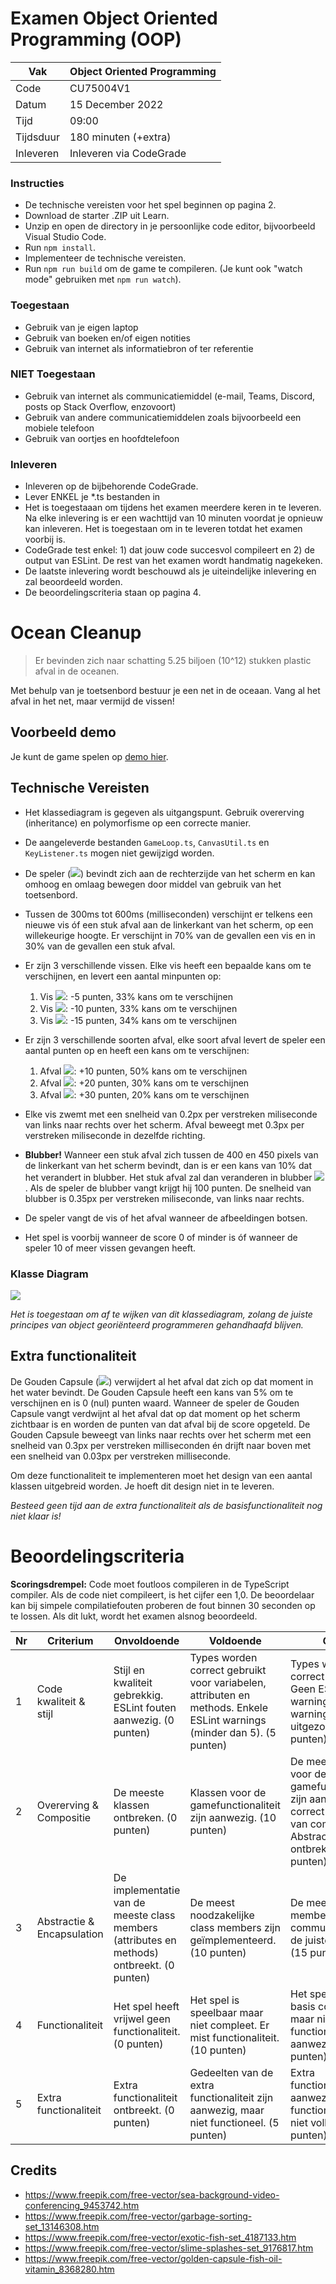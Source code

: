 # Examen Object Oriented Programming (OOP)

| Vak | Object Oriented Programming |
|---|---|
| Code | CU75004V1 |
| Datum | 15 December 2022 |
| Tijd | 09:00 |
| Tijdsduur | 180 minuten (+extra) |
| Inleveren | Inleveren via CodeGrade |

### Instructies
 - De technische vereisten voor het spel beginnen op pagina 2.
 - Download de starter .ZIP uit Learn.
 - Unzip en open de directory in je persoonlijke code editor, bijvoorbeeld Visual Studio Code.
 - Run `npm install`.
 - Implementeer de technische vereisten.
 - Run `npm run build` om de game te compileren. (Je kunt ook "watch mode" gebruiken met `npm run watch`).

### Toegestaan
 - Gebruik van je eigen laptop 
 - Gebruik van boeken en/of eigen notities
 - Gebruik van internet als informatiebron of ter referentie

### NIET Toegestaan
 - Gebruik van internet als communicatiemiddel (e-mail, Teams, Discord, posts op Stack Overflow, enzovoort)
 - Gebruik van andere communicatiemiddelen zoals bijvoorbeeld een mobiele telefoon
 - Gebruik van oortjes en hoofdtelefoon

### Inleveren
 - Inleveren op de bijbehorende CodeGrade.
 - Lever ENKEL je *.ts bestanden in
 - Het is toegestaaan om tijdens het examen meerdere keren in te leveren. Na elke inlevering is er een wachttijd van 10 minuten voordat je opnieuw kan inleveren. Het is toegestaan om in te leveren totdat het examen voorbij is.
 - CodeGrade test enkel: 1) dat jouw code succesvol compileert en 2) de output van ESLint. De rest van het examen wordt handmatig nagekeken.
 - De laatste inlevering wordt beschouwd als je uiteindelijke inlevering en zal beoordeeld worden.
 - De beoordelingscriteria staan op pagina 4.

<div class="page"/>

# Ocean Cleanup
> Er bevinden zich naar schatting 5.25 biljoen (10^12) stukken plastic afval in de oceanen.

Met behulp van je toetsenbord bestuur je een net in de oceaan. Vang al het afval in het net, maar vermijd de vissen!

## Voorbeeld demo

Je kunt de game spelen op [demo hier](https://hz-hbo-ict.github.io/ts-oceancleanup/).

## Technische Vereisten

 - Het klassediagram is gegeven als uitgangspunt. Gebruik overerving (inheritance) en polymorfisme op een correcte manier.

 - De aangeleverde bestanden `GameLoop.ts`, `CanvasUtil.ts` en `KeyListener.ts` mogen niet gewijzigd worden.

 - De speler (![](./assets/player.png)) bevindt zich aan de rechterzijde van het scherm en kan omhoog en omlaag bewegen door middel van gebruik van het toetsenbord.

 - Tussen de 300ms tot 600ms (milliseconden) verschijnt er telkens een nieuwe vis óf een stuk afval aan de linkerkant van het scherm, op een willekeurige hoogte. Er verschijnt in 70% van de gevallen een vis en in 30% van de gevallen een stuk afval.

- Er zijn 3 verschillende vissen. Elke vis heeft een bepaalde kans om te verschijnen, en levert een aantal minpunten op:
    1. Vis ![](./assets/fish1.png): -5 punten, 33% kans om te verschijnen
    2. Vis ![](./assets/fish2.png): -10 punten, 33% kans om te verschijnen
    3. Vis ![](./assets/fish3.png): -15 punten, 34% kans om te verschijnen

 - Er zijn 3 verschillende soorten afval, elke soort afval levert de speler een aantal punten op en heeft een kans om te verschijnen:
    1. Afval ![](./assets/waste1.png): +10 punten, 50% kans om te verschijnen
    2. Afval ![](./assets/waste2.png): +20 punten, 30% kans om te verschijnen
    3. Afval ![](./assets/waste3.png): +30 punten, 20% kans om te verschijnen

 - Elke vis zwemt met een snelheid van 0.2px per verstreken miliseconde van links naar rechts over het scherm. Afval beweegt met 0.3px per verstreken miliseconde in dezelfde richting.

 - **Blubber!** Wanneer een stuk afval zich tussen de 400 en 450 pixels van de linkerkant van het scherm bevindt, dan is er een kans van 10% dat het verandert in blubber. Het stuk afval zal dan veranderen in blubber ![](./assets/toxic.png). Als de speler de blubber vangt krijgt hij 100 punten. De snelheid van blubber is 0.35px per verstreken miliseconde, van links naar rechts.

 - De speler vangt de vis of het afval wanneer de afbeeldingen botsen.

 - Het spel is voorbij wanneer de score 0 of minder is óf wanneer de speler 10 of meer vissen gevangen heeft.

<div class="page"/>

### Klasse Diagram
![](./docs/classdiagram.svg)

*Het is toegestaan om af te wijken van dit klassediagram, zolang de juiste principes van object georiënteerd programmeren gehandhaafd blijven.*

## Extra functionaliteit
De Gouden Capsule (![](./assets/capsule.png)) verwijdert al het afval dat zich op dat moment in het water bevindt. De Gouden Capsule heeft een kans van 5% om te verschijnen en is 0 (nul) punten waard. Wanneer de speler de Gouden Capsule vangt verdwijnt al het afval dat op dat moment op het scherm zichtbaar is en worden de punten van dat afval bij de score opgeteld. De Gouden Capsule beweegt van links naar rechts over het scherm met een snelheid van 0.3px per verstreken milliseconden én drijft naar boven met een snelheid van 0.03px per verstreken milliseconde.

Om deze functionaliteit te implementeren moet het design van een aantal klassen uitgebreid worden. Je hoeft dit design niet in te leveren.

*Besteed geen tijd aan de extra functionaliteit als de basisfunctionaliteit nog niet klaar is!*

<div class="page"/>

# Beoordelingscriteria

**Scoringsdrempel:** Code moet foutloos compileren in de TypeScript compiler. Als de code niet compileert, is het cijfer een 1,0. De beoordelaar kan bij simpele compilatiefouten proberen de fout binnen 30 seconden op te lossen. Als dit lukt, wordt het examen alsnog beoordeeld.

| Nr | Criterium | Onvoldoende | Voldoende | Goed | Uitstekend |
|---|---|---|---|---|---|
| 1 | Code kwaliteit & stijl | Stijl en kwaliteit gebrekkig. ESLint fouten aanwezig. (0 punten) | Types worden correct gebruikt voor variabelen, attributen en methods. Enkele ESLint warnings (minder dan 5). (5 punten) | Types worden correct gebruikt. Geen ESLint warnings, JSDocs warnings uitgezonderd. (7 punten) | Types worden correct gebruikt. Geen ESLint problemen. Goede kwaliteit en stijl, inclusief volledige JSDocs. (10 punten) |
| 2 | Overerving & Compositie | De meeste klassen ontbreken. (0 punten) | Klassen voor de gamefunctionaliteit zijn aanwezig. (10 punten) | De meeste klassen voor de gamefunctionaliteit zijn aanwezig met correct gebruik van compositie. Abstracte klassen ontbreken. (15 punten) | Klassen voor de gamefunctionaliteit (geërfd en abstract) zijn aanwezig met goed gebruik van overerving en compositie. (20 punten) |
| 3 | Abstractie & Encapsulation | De implementatie van de meeste class members (attributes en methods) ontbreekt. (0 punten) | De meest noodzakelijke class members zijn geïmplementeerd. (10 punten) | De meeste class members communiceren op de juiste manier. (15 punten) | Polymorfisme wordt correct toegepast om code duplicatie te vermijden. (20 punten) |
| 4 | Functionaliteit | Het spel heeft vrijwel geen functionaliteit. (0 punten) | Het spel is speelbaar maar niet compleet. Er mist functionaliteit. (10 punten) | Het spel is in de basis compleet maar niet alle functionaliteit is aanwezig. (20 punten) | Het spel is exact volgens de technische vereisten. (30 punten) |
| 5 | Extra functionaliteit | Extra functionaliteit ontbreekt. (0 punten) | Gedeelten van de extra functionaliteit zijn aanwezig, maar niet functioneel. (5 punten) | Extra functionaliteit is aanwezig, functioneert, maar niet volledig. (7 punten) | Extra functionaliteit is exact volgens de technische vereisten. (10 punten) |

## Credits
 - https://www.freepik.com/free-vector/sea-background-video-conferencing_9453742.htm
 - https://www.freepik.com/free-vector/garbage-sorting-set_13146308.htm
 - https://www.freepik.com/free-vector/exotic-fish-set_4187133.htm
 - https://www.freepik.com/free-vector/slime-splashes-set_9176817.htm
 - https://www.freepik.com/free-vector/golden-capsule-fish-oil-vitamin_8368280.htm
